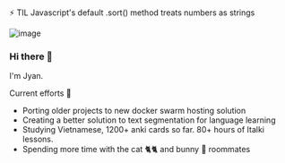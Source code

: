 ⚡ TIL Javascript's default .sort() method treats numbers as strings

![image](https://user-images.githubusercontent.com/13973198/89717086-05d3da00-d981-11ea-9cc8-693f73691fd3.png)

### Hi there 👋

I'm Jyan.

Current efforts 🔭
- Porting older projects to new docker swarm hosting solution
- Creating a better solution to text segmentation for language learning
- Studying Vietnamese, 1200+ anki cards so far. 80+ hours of Italki lessons.
- Spending more time with the cat 🐈🐈 and bunny 🐇 roommates

<!--
**JCharante/JCharante** is a ✨ _special_ ✨ repository because its `README.md` (this file) appears on your GitHub profile.

Here are some ideas to get you started:

- 🔭 I’m currently working on ...
- 🌱 I’m currently learning ...
- 👯 I’m looking to collaborate on ...
- 🤔 I’m looking for help with ...
- 💬 Ask me about ...
- 📫 How to reach me: ...
- 😄 Pronouns: ...
- ⚡ Fun fact: ...
-->

